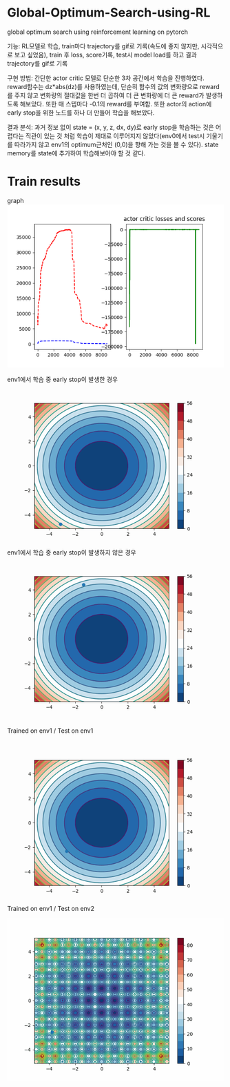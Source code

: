 # Global-Optimum-Search-using-RL
global optimum search using reinforcement learning on pytorch  

기능: RL모델로 학습, train마다 trajectory를 gif로 기록(속도에 좋지 않지만, 시각적으로 보고 싶었음), train 후 loss, score기록, test시
model load를 하고 결과 trajectory를 gif로 기록

구현 방법: 간단한 actor critic 모델로 단순한 3차 공간에서 학습을 진행하였다. reward함수는 dz*abs(dz)를 사용하였는데, 단순히 
함수의 값의 변화량으로 reward를 주지 않고 변화량의 절대값을 한번 더 곱하여 더 큰 변화량에 더 큰 reward가 발생하도록 해보았다. 또한 매
스텝마다 -0.1의 reward를 부여함. 또한 actor의 action에 early stop을 위한 노드를 하나 더 만들어 학습을 해보았다.

결과 분석: 과거 정보 없이 state = (x, y, z, dx, dy)로 early stop을 학습하는 것은 어렵다는 직관이 있는 것 처럼 학습이 제대로 이루어지지
않았다(env0에서 test시 기울기를 따라가지 않고 env1의 optimum근처인 (0,0)을 향해 가는 것을 볼 수 있다). state memory를 state에 추가하여 학습해보아야 할 것 같다.


# Train results

graph  
![](https://github.com/kyle1213/Global-Optimum-Search-using-RL/blob/early_stop_1.0/train%20result/env1.png)

env1에서 학습 중 early stop이 발생한 경우
![](https://github.com/kyle1213/Global-Optimum-Search-using-RL/blob/early_stop_1.0/gifs/8540.gif)
env1에서 학습 중 early stop이 발생하지 않은 경우
![](https://github.com/kyle1213/Global-Optimum-Search-using-RL/blob/early_stop_1.0/gifs/8756.gif)

Trained on env1 / Test on env1

![](https://github.com/kyle1213/Global-Optimum-Search-using-RL/blob/early_stop_1.0/gifs/env1%20env1.gif)
Trained on env1 / Test on env2

![](https://github.com/kyle1213/Global-Optimum-Search-using-RL/blob/early_stop_1.0/gifs/env1%20env2.gif)

